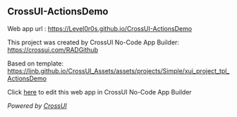 ## CrossUI-ActionsDemo
Web app url : https://Level0r0s.github.io/CrossUI-ActionsDemo

This project was created by CrossUI No-Code App Builder: https://crossui.com/RADGithub

Based on template: https://linb.github.io/CrossUI_Assets/assets/projects/Simple/xui_project_tpl_ActionsDemo

Click [here](https://crossui.com/RADGithub/#!from=github&owner=Level0r0s&repo=CrossUI-ActionsDemo) to edit this web app in CrossUI No-Code App Builder

<i>Powered by [CrossUI](https://crossui.com)</i>
